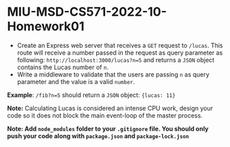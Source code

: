 # MIU-MSD-CS571-2022-10-Homework01
* Create an Express web server that receives a `GET` request to `/lucas`. This route will receive a number passed in the request as query parameter as following: `http://localhost:3000/lucas?n=5` and returns a `JSON` object contains the Lucas number of `n`.
* Write a middleware to validate that the users are passing `n` as query parameter and the value is a valid `number`.
  
**Example**: `/fib?n=5` should return a `JSON` object: `{lucas: 11}`  
  
**Note:** Calculating Lucas is considered an intense CPU work, design your code so it does not block the main event-loop of the master process. 

**Note: Add `node_modules` folder to your `.gitignore` file. You should only push your code along with `package.json` and `package-lock.json`**
